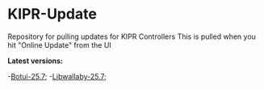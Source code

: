 # KIPR-Update
Repository for pulling updates for KIPR Controllers
This is pulled when you hit "Online Update" from the UI

**Latest versions:**

  -[Botui-25.7](https://github.com/kipr/botui);
  -[Libwallaby-25.7](https://github.com/kipr/libwallaby);
